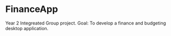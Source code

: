 # FinanceApp

Year 2 Integreated Group project. 
Goal: 
To develop a finance and budgeting desktop application.
